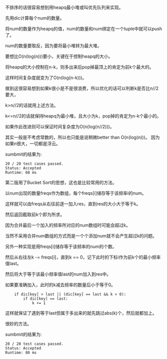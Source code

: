 不排序的话很容易想到用heapq最小堆或叫优先队列来实现。

先用dic计算每个num的数量。

将num的数量作为heapq的值，num的数量和num绑定在一个tuple中就可以push了。

num的数量要取反，因为要将最小堆转为最大堆。

要想比O(n(log(n)))要小，关键在于控制heapq的大小。

将heapq的大小控制在n-k，则多出来后pop掉最顶上的肯定为前k个最大的。

这样时间复杂度就变为了O(n(log(n-k)))。

做到这很容易想到如果k很小是不是很浪费，所以优化的话可以判断k是否比n//2要大，

k>n//2的话就用上述方法。

k<=n//2的话就保持heapq为最小堆，且大小为k，pop掉的肯定为n-k个最小的。

如果作此改进则可以保证时间复杂度为O(n(log(n//2)))。

其实一般是不考虑常数的，所以也只能是说稍微better than O(n(log(n)))。
因为如果n很大，一切都是浮云。

sumbmit的结果为:
```
20 / 20 test cases passed.
Status: Accepted
Runtime: 68 ms
```

第二版用了Bucket Sort的思想，这也是比较常用的方法。

以num出现的数量freqs作为数组，每个freqs[i]储存等于该频率i的num。

这样就可以由freqs从右往前逐一加入res，直到res的大小大于等于k。

然后返回截取前k个即为所求。

因为合并最后一个加入的频率所对应的num数组时可能会超过k。

当然不采用合并num数组的方式而是一个个添加num就不会产生超过k的问题。

另外一种实现是用freqs[i]储存等于该频率的num的个数。

然后从右往左k -= freqs[i]，直到k == 0，记下此时的下标i作为前k个的最小频率值last。

然后将大于等于该最小频率值last的num加入到res中。

如果要准确加入，此时的k减去频率的数量后小于等于0。
```
    if dic[key] > last || (dic[key] == last && k > 0):
        if dic[key] == last:
            k += 1
```
这样就保证了遇到等于last但属于多出来的就先跳过abs(k)个，然后就都加上。

很妙的方法。

sumbmit的结果为:
```
20 / 20 test cases passed.
Status: Accepted
Runtime: 80 ms
```
